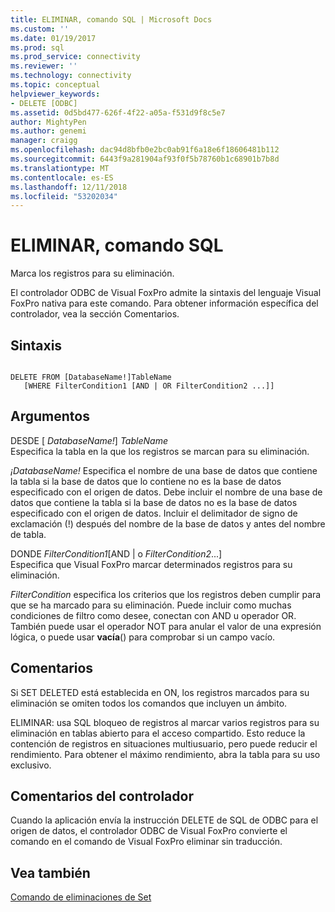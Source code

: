 ```yaml
---
title: ELIMINAR, comando SQL | Microsoft Docs
ms.custom: ''
ms.date: 01/19/2017
ms.prod: sql
ms.prod_service: connectivity
ms.reviewer: ''
ms.technology: connectivity
ms.topic: conceptual
helpviewer_keywords:
- DELETE [ODBC]
ms.assetid: 0d5bd477-626f-4f22-a05a-f531d9f8c5e7
author: MightyPen
ms.author: genemi
manager: craigg
ms.openlocfilehash: dac94d8bfb0e2bc0ab91f6a18e6f18606481b112
ms.sourcegitcommit: 6443f9a281904af93f0f5b78760b1c68901b7b8d
ms.translationtype: MT
ms.contentlocale: es-ES
ms.lasthandoff: 12/11/2018
ms.locfileid: "53202034"
---
```

# <a name="delete---sql-command"></a>ELIMINAR, comando SQL
Marca los registros para su eliminación.  
  
 El controlador ODBC de Visual FoxPro admite la sintaxis del lenguaje Visual FoxPro nativa para este comando. Para obtener información específica del controlador, vea la sección Comentarios.  
  
## <a name="syntax"></a>Sintaxis  
  
```  
  
DELETE FROM [DatabaseName!]TableName  
   [WHERE FilterCondition1 [AND | OR FilterCondition2 ...]]  
```  
  
## <a name="arguments"></a>Argumentos  
 DESDE [ *DatabaseName!*] *TableName*  
 Especifica la tabla en la que los registros se marcan para su eliminación.  
  
 *¡DatabaseName!* Especifica el nombre de una base de datos que contiene la tabla si la base de datos que lo contiene no es la base de datos especificado con el origen de datos. Debe incluir el nombre de una base de datos que contiene la tabla si la base de datos no es la base de datos especificado con el origen de datos. Incluir el delimitador de signo de exclamación (!) después del nombre de la base de datos y antes del nombre de tabla.  
  
 DONDE *FilterCondition1*[AND &#124; o *FilterCondition2*...]  
 Especifica que Visual FoxPro marcar determinados registros para su eliminación.  
  
 *FilterCondition* especifica los criterios que los registros deben cumplir para que se ha marcado para su eliminación. Puede incluir como muchas condiciones de filtro como desee, conectan con AND u operador OR. También puede usar el operador NOT para anular el valor de una expresión lógica, o puede usar **vacía**() para comprobar si un campo vacío.  
  
## <a name="remarks"></a>Comentarios  
 Si SET DELETED está establecida en ON, los registros marcados para su eliminación se omiten todos los comandos que incluyen un ámbito.  
  
 ELIMINAR: usa SQL bloqueo de registros al marcar varios registros para su eliminación en tablas abierto para el acceso compartido. Esto reduce la contención de registros en situaciones multiusuario, pero puede reducir el rendimiento. Para obtener el máximo rendimiento, abra la tabla para su uso exclusivo.  
  
## <a name="driver-remarks"></a>Comentarios del controlador  
 Cuando la aplicación envía la instrucción DELETE de SQL de ODBC para el origen de datos, el controlador ODBC de Visual FoxPro convierte el comando en el comando de Visual FoxPro eliminar sin traducción.  
  
## <a name="see-also"></a>Vea también  
 [Comando de eliminaciones de Set](../../odbc/microsoft/set-deleted-command.md)
